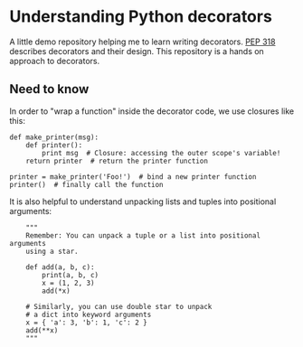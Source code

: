 # Understanding Python decorators

A little demo repository helping me to learn writing decorators. [PEP 318][PEP0318]
describes decorators and their design. This repository is a hands on approach to
decorators.

## Need to know

In order to "wrap a function" inside the decorator code, we use closures like this:

    def make_printer(msg):
        def printer():
            print msg  # Closure: accessing the outer scope's variable!
        return printer  # return the printer function

    printer = make_printer('Foo!')  # bind a new printer function
    printer()  # finally call the function

It is also helpful to understand unpacking lists and tuples into positional
arguments:

        """
        Remember: You can unpack a tuple or a list into positional arguments
        using a star.

        def add(a, b, c):
            print(a, b, c)
            x = (1, 2, 3)
            add(*x)

        # Similarly, you can use double star to unpack
        # a dict into keyword arguments
        x = { 'a': 3, 'b': 1, 'c': 2 }
        add(**x)
        """


[PEP0318]: https://www.python.org/dev/peps/pep-0318/
